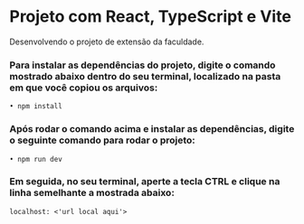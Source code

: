 # Projeto com React, TypeScript e Vite

Desenvolvendo o projeto de extensão da faculdade.

### Para instalar as dependências do projeto, digite o comando mostrado abaixo dentro do seu terminal, localizado na pasta em que você copiou os arquivos:

`• npm install`

### Após rodar o comando acima e instalar as dependências, digite o seguinte comando para rodar o projeto:

`• npm run dev`

### Em seguida, no seu terminal, aperte a tecla CTRL e clique na linha semelhante a mostrada abaixo:

`localhost: <'url local aqui'>`
